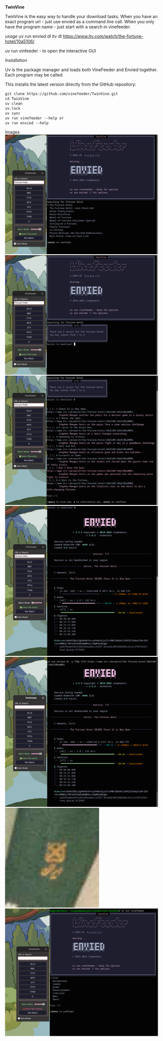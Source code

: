 **TwinVine**

TwinVine is the easy way to handle your download tasks. 
When you have an exact program url - just use envied as a command line call.
When you only have the program name - just start with a search in vinefeeder.

*usage*
uv run envied dl itv dl https://www.itv.com/watch/the-fortune-hotel/10a5106/

uv run vinfeeder  - to open the interactive GUI

*Installation*

Uv is the package manager and loads both VineFeeder and Envied together.  Each program may be called.

This installs the latest version directly from the GitHub repository:

```shell
git clone https://github.com/vinefeeder/TwinVine.git
cd TwinVine
uv clean
uv.lock
uv sync
uv run vinefeeder --help or
uv run envied --help
```

Images
    ![TwinVine GUI](https://github.com/vinefeeder/TwinVine/blob/main/images/vinefeeder1.png)
    ![TwinVine GUI](https://github.com/vinefeeder/TwinVine/blob/main/images/vinefeeder2.png)
    ![TwinVine GUI](https://github.com/vinefeeder/TwinVine/blob/main/images/vinefeeder4.png)
    ![TwinVine GUI](https://github.com/vinefeeder/TwinVine/blob/main/images/vinefeeder5.png)
    ![TwinVine GUI](https://github.com/vinefeeder/TwinVine/blob/main/images/vinefeeder6.png)
    ![TwinVine GUI](https://github.com/vinefeeder/TwinVine/blob/main/images/vinefeeder7.png)
    ![TwinVine GUI](https://github.com/vinefeeder/TwinVine/blob/main/images/vinefeeder9.png)


